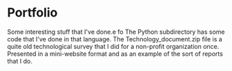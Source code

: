 # Portfolio
Some interesting stuff that I've done.e fo
The Python subdirectory has some code that I've done in that language.
The Technology_document.zip file is a quite old technological survey that I
did for a non-profit organization once.  Presented in a mini-website format
and as an example of the sort of reports that I do.
